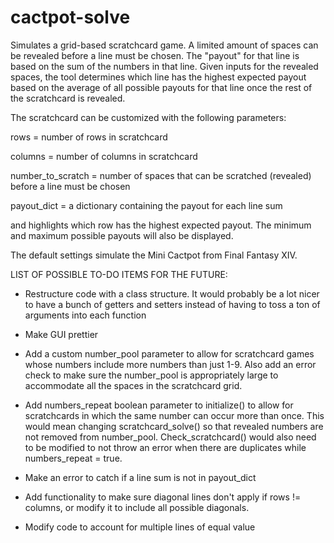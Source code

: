 # cactpot-solve
Simulates a grid-based scratchcard game. A limited amount of spaces can be revealed before a line must be chosen.
The "payout" for that line is based on the sum of the numbers in that line. Given inputs for the revealed spaces,
the tool determines which line has the highest expected payout based on the average of all possible payouts for
that line once the rest of the scratchcard is revealed.

The scratchcard can be customized with the following parameters:

rows = number of rows in scratchcard

columns = number of columns in scratchcard

number_to_scratch = number of spaces that can be scratched (revealed) before a line must be chosen

payout_dict = a dictionary containing the payout for each line sum

and highlights which row has the highest expected payout. The minimum and maximum possible payouts
will also be displayed.

The default settings simulate the Mini Cactpot from Final Fantasy XIV.

LIST OF POSSIBLE TO-DO ITEMS FOR THE FUTURE:
- Restructure code with a class structure. It would probably be a lot nicer to have
a bunch of getters and setters instead of having to toss a ton of arguments into each function

- Make GUI prettier

- Add a custom number_pool parameter to allow for scratchcard games whose numbers
include more numbers than just 1-9. Also add an error check to make sure the number_pool is
appropriately large to accommodate all the spaces in the scratchcard grid.

- Add numbers_repeat boolean parameter to initialize() to allow for scratchcards in which the
same number can occur more than once. This would mean changing scratchcard_solve() so that
revealed numbers are not removed from number_pool. Check_scratchcard() would also need to be
modified to not throw an error when there are duplicates while numbers_repeat = true.

- Make an error to catch if a line sum is not in payout_dict

- Add functionality to make sure diagonal lines don't apply if rows != columns, or modify it to
include all possible diagonals. 

- Modify code to account for multiple lines of equal value
